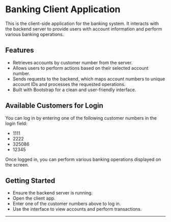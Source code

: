 # Banking Client Application

This is the client-side application for the banking system. It interacts with the backend server to provide users with account information and perform various banking operations.

## Features

- Retrieves accounts by customer number from the server.
- Allows users to perform actions based on their selected account number.
- Sends requests to the backend, which maps account numbers to unique account IDs and processes the requested operations.
- Built with Bootstrap for a clean and user-friendly interface.

## Available Customers for Login

You can log in by entering one of the following customer numbers in the login field:

- 1111
- 2222
- 325086
- 12345

Once logged in, you can perform various banking operations displayed on the screen.

## Getting Started

- Ensure the backend server is running.
- Open the client app.
- Enter one of the customer numbers above to log in.
- Use the interface to view accounts and perform transactions.

---
